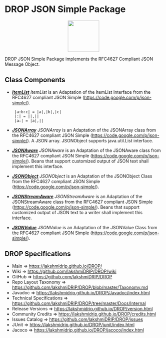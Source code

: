 # DROP JSON Simple Package

<p align="center"><img src="https://github.com/lakshmiDRIP/DROP/blob/master/DRIP_Logo.gif?raw=true" width="100"></p>

DROP JSON Simple Package implements the RFC4627 Compliant JSON Message Object.


## Class Components

 * [***ItemList***](https://github.com/lakshmiDRIP/DROP/tree/master/src/main/java/org/drip/json/simple/ItemList.java)
 <i>ItemList</i> is an Adaptation of the ItemList Interface from the RFC4627 compliant JSON Simple (https://code.google.com/p/json-simple/).

 		|a:b:c| = |a|,|b|,|c|
 		|:| = ||,||
 		|a:| = |a|,||

 * [***JSONArray***](https://github.com/lakshmiDRIP/DROP/tree/master/src/main/java/org/drip/json/simple/JSONArray.java)
 <i>JSONArray</i> is an Adaptation of the JSONArray class from the RFC4627 compliant JSON Simple (https://code.google.com/p/json-simple/). A JSON array. JSONObject supports java.util.List interface.

 * [***JSONAware***](https://github.com/lakshmiDRIP/DROP/tree/master/src/main/java/org/drip/json/simple/JSONAware.java)
 <i>JSONAware</i> is an Adaptation of the JSONAware class from the RFC4627 compliant JSON Simple 
 (https://code.google.com/p/json-simple/). Beans that support customized output of JSON text shall implement
 this interface.

 * [***JSONObject***](https://github.com/lakshmiDRIP/DROP/tree/master/src/main/java/org/drip/json/simple/JSONObject.java)
 <i>JSONObject</i> is an Adaptation of the JSONObject Class from the RFC4627 compliant JSON Simple (https://code.google.com/p/json-simple/).

 * [***JSONStreamAware***](https://github.com/lakshmiDRIP/DROP/tree/master/src/main/java/org/drip/json/simple/JSONStreamAware.java)
 <i>JSONStreamAware</i> is an Adaptation of the JSONStreamAware class from the RFC4627 compliant JSON Simple
 (https://code.google.com/p/json-simple/). Beans that support customized output of JSON text to a writer
 shall implement this interface.

 * [***JSONValue***](https://github.com/lakshmiDRIP/DROP/tree/master/src/main/java/org/drip/json/simple/JSONValue.java)
 <i>JSONValue</i> is an Adaptation of the JSONValue Class from the RFC4627 compliant JSON Simple
 (https://code.google.com/p/json-simple/).


## DROP Specifications

 * Main                     => https://lakshmidrip.github.io/DROP/
 * Wiki                     => https://github.com/lakshmiDRIP/DROP/wiki
 * GitHub                   => https://github.com/lakshmiDRIP/DROP
 * Repo Layout Taxonomy     => https://github.com/lakshmiDRIP/DROP/blob/master/Taxonomy.md
 * Javadoc                  => https://lakshmidrip.github.io/DROP/Javadoc/index.html
 * Technical Specifications => https://github.com/lakshmiDRIP/DROP/tree/master/Docs/Internal
 * Release Versions         => https://lakshmidrip.github.io/DROP/version.html
 * Community Credits        => https://lakshmidrip.github.io/DROP/credits.html
 * Issues Catalog           => https://github.com/lakshmiDRIP/DROP/issues
 * JUnit                    => https://lakshmidrip.github.io/DROP/junit/index.html
 * Jacoco                   => https://lakshmidrip.github.io/DROP/jacoco/index.html
